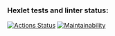 ### Hexlet tests and linter status:

[![Actions Status](https://github.com/morningjacketup/frontend-project-11/workflows/hexlet-check/badge.svg)](https://github.com/morningjacketup/frontend-project-11/actions)
[![Maintainability](https://api.codeclimate.com/v1/badges/19676c93026a950b7445/maintainability)](https://codeclimate.com/github/morningjacketup/frontend-project-11/maintainability)
